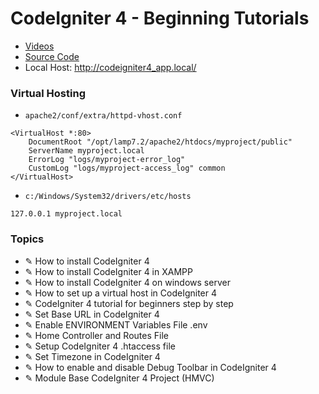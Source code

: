 # CodeIgniter 4 - Beginning Tutorials

- [Videos](https://www.youtube.com/watch?v=DRfpeUvj3_A&list=PLmrTMUhqzS3jbQE1Pgx-1SdfS9EEUthDJ)
- [Source Code](https://github.com/jeevan15498/CodeIgniter-4-Beginning-Tutorials)
- Local Host: http://codeigniter4_app.local/

### Virtual Hosting

* `apache2/conf/extra/httpd-vhost.conf`

```
<VirtualHost *:80>
    DocumentRoot "/opt/lamp7.2/apache2/htdocs/myproject/public"
    ServerName myproject.local
    ErrorLog "logs/myproject-error_log"
    CustomLog "logs/myproject-access_log" common
</VirtualHost>
```

* `c:/Windows/System32/drivers/etc/hosts`

```
127.0.0.1 myproject.local
```

### Topics

* ✎ How to install CodeIgniter 4
* ✎ How to install CodeIgniter 4 in XAMPP
* ✎ How to install CodeIgniter 4 on windows server
* ✎ How to set up a virtual host in CodeIgniter 4
* ✎ CodeIgniter 4 tutorial for beginners step by step
* ✎ Set Base URL in CodeIgniter 4
* ✎ Enable ENVIRONMENT Variables File .env
* ✎ Home Controller and Routes File
* ✎ Setup CodeIgniter 4 .htaccess file
* ✎ Set Timezone in CodeIgniter 4
* ✎ How to enable and disable Debug Toolbar in CodeIgniter 4
* ✎ Module Base CodeIgniter 4 Project (HMVC)

